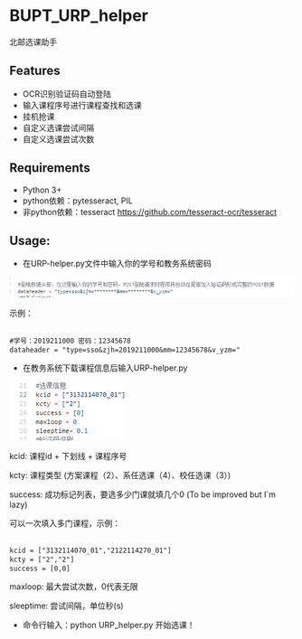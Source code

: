 # BUPT_URP_helper
北邮选课助手

Features
--------------

* OCR识别验证码自动登陆
* 输入课程序号进行课程查找和选课
* 挂机抢课
* 自定义选课尝试间隔
* 自定义选课尝试次数

Requirements
--------------
* Python 3+
* python依赖：pytesseract, PIL
* 非python依赖：tesseract https://github.com/tesseract-ocr/tesseract

Usage:
---------------

* 在URP-helper.py文件中输入你的学号和教务系统密码

![账号信息填写](https://github.com/XieZhuoJun/BUPT_URP_helper/blob/master/resource/%E6%89%B9%E6%B3%A8%202019-07-08%20010519.png)

示例：
<pre><code>
#学号：2019211000 密码：12345678
dataheader = "type=sso&zjh=2019211000&mm=12345678&v_yzm="
</pre></code>

* 在教务系统下载课程信息后输入URP-helper.py


![选课信息填写](https://github.com/XieZhuoJun/BUPT_URP_helper/blob/master/resource/%E6%89%B9%E6%B3%A8%202019-07-08%20011433.png)

kcid: 课程id + 下划线 + 课程序号

kcty: 课程类型 (方案课程（2）、系任选课（4）、校任选课（3）)

success: 成功标记列表，要选多少门课就填几个0 (To be improved but I`m lazy)

可以一次填入多门课程，示例：

<pre><code>
kcid = ["3132114070_01","2122114270_01"]
kcty = ["2","2"]
success = [0,0]
</pre></code>
  
maxloop: 最大尝试次数，0代表无限

sleeptime: 尝试间隔，单位秒(s)

* 命令行输入：python URP_helper.py 开始选课！
